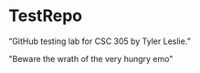 # TestRepo
“GitHub testing lab for CSC 305 by Tyler Leslie.”

"Beware the wrath of the very hungry emo"
